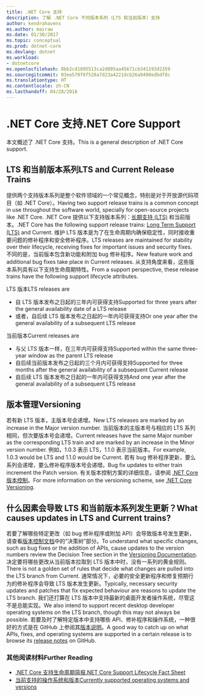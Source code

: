 ```yaml
---
title: .NET Core 支持
description: 了解 .NET Core 不同版本系列（LTS 和当前版本）支持
author: kendrahavens
ms.author: mairaw
ms.date: 01/30/2017
ms.topic: conceptual
ms.prod: dotnet-core
ms.devlang: dotnet
ms.workload:
- dotnetcore
ms.openlocfilehash: 8bb2cd1895513ca2d895aa45671cb341193d2359
ms.sourcegitcommit: 03ee570f6f528a7d23a4221dcb26a9498edbdf8c
ms.translationtype: HT
ms.contentlocale: zh-CN
ms.lasthandoff: 04/28/2018
---
```

# <a name="net-core-support"></a><span data-ttu-id="5a4aa-103">.NET Core 支持</span><span class="sxs-lookup"><span data-stu-id="5a4aa-103">.NET Core Support</span></span>

<span data-ttu-id="5a4aa-104">本文概述了 .NET Core 支持。</span><span class="sxs-lookup"><span data-stu-id="5a4aa-104">This is a general description of .NET Core support.</span></span>

## <a name="lts-and-current-release-trains"></a><span data-ttu-id="5a4aa-105">LTS 和当前版本系列</span><span class="sxs-lookup"><span data-stu-id="5a4aa-105">LTS and Current Release Trains</span></span>

<span data-ttu-id="5a4aa-106">提供两个支持版本系列是整个软件领域的一个常见概念，特别是对于开放源代码项目（如 .NET Core）。</span><span class="sxs-lookup"><span data-stu-id="5a4aa-106">Having two support release trains is a common concept in use throughout the software world, specially for open-source projects like .NET Core.</span></span> <span data-ttu-id="5a4aa-107">.NET Core 提供以下支持版本系列：[长期支持 (LTS)](https://en.wikipedia.org/wiki/Long-term_support) 和当前版本。</span><span class="sxs-lookup"><span data-stu-id="5a4aa-107">.NET Core has the following support release trains: [Long Term Support (LTS)](https://en.wikipedia.org/wiki/Long-term_support) and Current.</span></span> <span data-ttu-id="5a4aa-108">维护 LTS 版本是为了在生命周期内确保稳定性，同时接收重要问题的修补程序和安全修补程序。</span><span class="sxs-lookup"><span data-stu-id="5a4aa-108">LTS releases are maintained for stability over their lifecycle, receiving fixes for important issues and security fixes.</span></span> <span data-ttu-id="5a4aa-109">不同的是，当前版本包含新功能和附加 bug 修补程序。</span><span class="sxs-lookup"><span data-stu-id="5a4aa-109">New feature work and additional bug fixes take place in Current releases.</span></span> <span data-ttu-id="5a4aa-110">从支持角度来看，这些版本系列具有以下支持生命周期特性。</span><span class="sxs-lookup"><span data-stu-id="5a4aa-110">From a support perspective, these release trains have the following support lifecycle attributes.</span></span>

<span data-ttu-id="5a4aa-111">LTS 版本</span><span class="sxs-lookup"><span data-stu-id="5a4aa-111">LTS releases are</span></span>
* <span data-ttu-id="5a4aa-112">自 LTS 版本发布之日起的三年内可获得支持</span><span class="sxs-lookup"><span data-stu-id="5a4aa-112">Supported for three years after the general availability date of a LTS release</span></span>
* <span data-ttu-id="5a4aa-113">或者，自后续 LTS 版本发布之日起的一年内可获得支持</span><span class="sxs-lookup"><span data-stu-id="5a4aa-113">Or one year after the general availability of a subsequent LTS release</span></span>

<span data-ttu-id="5a4aa-114">当前版本</span><span class="sxs-lookup"><span data-stu-id="5a4aa-114">Current releases are</span></span>
* <span data-ttu-id="5a4aa-115">与父 LTS 版本一样，在三年内可获得支持</span><span class="sxs-lookup"><span data-stu-id="5a4aa-115">Supported within the same three-year window as the parent LTS release</span></span>
* <span data-ttu-id="5a4aa-116">自后续当前版本发布之日起的三个月内可获得支持</span><span class="sxs-lookup"><span data-stu-id="5a4aa-116">Supported for three months after the general availability of a subsequent Current release</span></span>
* <span data-ttu-id="5a4aa-117">自后续 LTS 版本发布之日起的一年内可获得支持</span><span class="sxs-lookup"><span data-stu-id="5a4aa-117">And one year after the general availability of a subsequent LTS release</span></span>

## <a name="versioning"></a><span data-ttu-id="5a4aa-118">版本管理</span><span class="sxs-lookup"><span data-stu-id="5a4aa-118">Versioning</span></span>
<span data-ttu-id="5a4aa-119">若有新 LTS 版本，主版本号会递增。</span><span class="sxs-lookup"><span data-stu-id="5a4aa-119">New LTS releases are marked by an increase in the Major version number.</span></span> <span data-ttu-id="5a4aa-120">当前版本的主版本号与相应的 LTS 系列相同，但次要版本号会递增。</span><span class="sxs-lookup"><span data-stu-id="5a4aa-120">Current releases have the same Major number as the corresponding LTS train and are marked by an increase in the Minor version number.</span></span> <span data-ttu-id="5a4aa-121">例如，1.0.3 表示 LTS，1.1.0 表示当前版本。</span><span class="sxs-lookup"><span data-stu-id="5a4aa-121">For example, 1.0.3 would be LTS and 1.1.0 would be Current.</span></span> <span data-ttu-id="5a4aa-122">若有 bug 修补程序更新，要么系列会递增，要么修补程序版本号会递增。</span><span class="sxs-lookup"><span data-stu-id="5a4aa-122">Bug fix updates to either train increment the Patch version.</span></span> <span data-ttu-id="5a4aa-123">有关版本控制方案的详细信息，请参阅 [.NET Core 版本控制](index.md)。</span><span class="sxs-lookup"><span data-stu-id="5a4aa-123">For more information on the versioning scheme, see [.NET Core Versioning](index.md).</span></span>

## <a name="what-causes-updates-in-lts-and-current-trains"></a><span data-ttu-id="5a4aa-124">什么因素会导致 LTS 和当前版本系列发生更新？</span><span class="sxs-lookup"><span data-stu-id="5a4aa-124">What causes updates in LTS and Current trains?</span></span>
<span data-ttu-id="5a4aa-125">若要了解哪些特定更改（如 bug 修补程序或附加 API）会导致版本号发生更新，请查看[版本控制文档](index.md)中的“决策树”部分。</span><span class="sxs-lookup"><span data-stu-id="5a4aa-125">To understand what specific changes, such as bug fixes or the addition of APIs, cause updates to the version numbers review the Decision Tree section in the [Versioning Documentation](index.md).</span></span> <span data-ttu-id="5a4aa-126">决定要将哪些更改从当前版本拉取到 LTS 版本中时，没有一系列的黄金规则。</span><span class="sxs-lookup"><span data-stu-id="5a4aa-126">There is not a golden set of rules that decide what changes are pulled into the LTS branch from Current.</span></span> <span data-ttu-id="5a4aa-127">通常情况下，必要的安全更新程序和修复预期行为的修补程序会导致 LTS 版本发生更新。</span><span class="sxs-lookup"><span data-stu-id="5a4aa-127">Typically, necessary security updates and patches that fix expected behaviour are reasons to update the LTS branch.</span></span> <span data-ttu-id="5a4aa-128">我们还打算在 LTS 版本中支持最新的桌面开发者操作系统，尽管这不是总能实现。</span><span class="sxs-lookup"><span data-stu-id="5a4aa-128">We also intend to support recent desktop developer operating systems on the LTS branch, though this may not always be possible.</span></span> <span data-ttu-id="5a4aa-129">若要及时了解特定版本中支持哪些 API、修补程序和操作系统，一种很好的方式是在 GitHub 上参阅其[版本说明](https://github.com/dotnet/core/tree/master/release-notes)。</span><span class="sxs-lookup"><span data-stu-id="5a4aa-129">A good way to catch up on what APIs, fixes, and operating systems are supported in a certain release is to browse its [release notes](https://github.com/dotnet/core/tree/master/release-notes) on GitHub.</span></span>

### <a name="further-reading"></a><span data-ttu-id="5a4aa-130">其他阅读材料</span><span class="sxs-lookup"><span data-stu-id="5a4aa-130">Further Reading</span></span>
* [<span data-ttu-id="5a4aa-131">.NET Core 支持生命周期简报</span><span class="sxs-lookup"><span data-stu-id="5a4aa-131">.NET Core Support Lifecycle Fact Sheet</span></span>](https://www.microsoft.com/net/core/support)
* [<span data-ttu-id="5a4aa-132">当前支持的操作系统和版本</span><span class="sxs-lookup"><span data-stu-id="5a4aa-132">Currently supported operating systems and versions</span></span>](https://github.com/dotnet/core/blob/master/roadmap.md)
